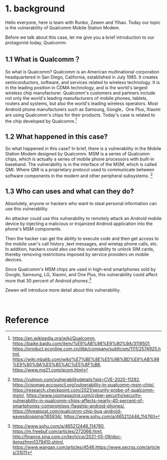 # 1. background

Hello everyone, here is team with Runbo, Zewen and Yihao. Today our topic is the vulnerability  of Qualcomm Mobile Station Modem.

Before we talk about this case, let me give you a brief introduction to our protagonist today, Qualcomm. 

## 1.1 What is Qualcomm？

So what is Qualcomm? Qualcomm is an American multinational corporation headquartered in San Diego, California, established in July 1985. It creates semiconductors, software, and services related to wireless technology. It is in the leading position in CDMA technology, and is the world's largest wireless chip manufacturer. Qualcomm's customers and partners include not only the world's leading manufacturers of mobile phones, tablets, routers and systems, but also the world's leading wireless operators. Most Android phone manufacturers such as Samsung, Google，One Plus, Xiaomi are using Qualcomm's chips for their products. Today's case is related to the chip developed by Qualcomm.[^intro of qualcomm]

## 1.2 What happened in this case?

So what happened in this case? In brief, there is a vulnerability in the Mobile Station Modem designed by Qualcomm. MSM is a series of Qualcomm chips, which is actually a series of mobile phone processors with built-in baseband. The vulnerability is in the interface of the MSM, which is called QMI. Where QMI is a proprietary protocol used to communicate between software components in the modem and other peripheral subsystems. [^case introduction]

## 1.3 Who can uses and what can they do?

Absolutely, anyone or hackers who want to steal personal information can use this vulnerability. 

An attacker could use this vulnerability to remotely attack an Android mobile device by injecting a malicious or trojanized Android application into the phone's MSM components. 

Then the hacker can get the ability to execute code and then get access to the mobile user's call history ,text messages, and wiretap phone calls, etc. In addition, hackers could also use this vulnerability to unlock SIM cards, thereby removing restrictions imposed by service providers on mobile devices.

Since Qualcomm's MSM chips are used in high-end smartphones sold by Google, Samsung, LG, Xiaomi, and One Plus, this vulnerability could affect more that 30 percent of Android phones.[^more intro]

Zewen will introduce more detail about this vulnerability. 

​        

# Reference

[^intro of qualcomm]: https://en.wikipedia.org/wiki/Qualcomm, https://baike.baidu.com/item/%E9%AB%98%E9%80%9A/3119501, https://product.pconline.com.cn/itbk/company/subItcom/1111/2574925.html, https://wiki.mbalib.com/wiki/%E7%BE%8E%E5%9B%BD%E9%AB%98%E9%80%9A%E5%85%AC%E5%8F%B8, https://www.mg21.com/qcom.html



[^case introduction]: https://vulmon.com/vulnerabilitydetails?qid=CVE-2020-11292, https://cisomag.eccouncil.org/vulnerability-in-qualcomm-msm-chip/, https://research.checkpoint.com/2021/security-probe-of-qualcomm-msm/, https://www.cpomagazine.com/cyber-security/security-vulnerability-in-qualcomm-chips-affects-nearly-40-percent-of-smartphones-compromises-flagship-android-phones/, https://threatpost.com/qualcomm-chip-bug-android-eavesdropping/165934/, https://www.sohu.com/a/465212446_114760



[^more intro]: https://www.sohu.com/a/465212446_114760, https://m.freebuf.com/articles/272066.html, http://finance.sina.com.cn/tech/csj/2021-05-09/doc-ikmxzfmm1379410.shtml, https://www.wangan.com/articles/4546,https://www.secrss.com/articles/31011
